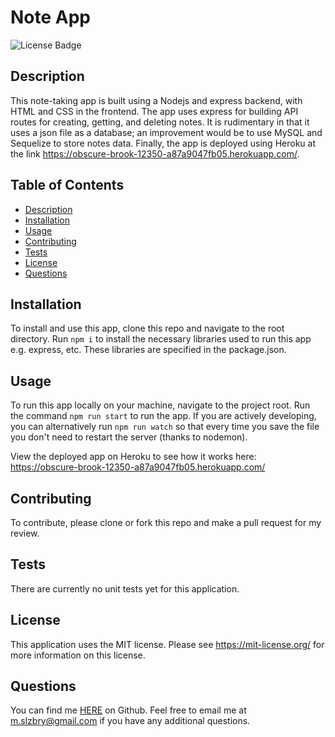 # Note App

![License Badge](https://shields.io/badge/license-MIT-green)

## Description

This note-taking app is built using a Nodejs and express backend, with HTML and CSS in the frontend. The app uses express for building API routes for creating, getting, and deleting notes. It is rudimentary in that it uses a json file as a database; an improvement would be to use MySQL and Sequelize to store notes data. Finally, the app is deployed using Heroku at the link https://obscure-brook-12350-a87a9047fb05.herokuapp.com/.

## Table of Contents

- [Description](#description)
- [Installation](#installation)
- [Usage](#usage)
- [Contributing](#contributing)
- [Tests](#tests)
- [License](#license)
- [Questions](#questions)

## Installation

To install and use this app, clone this repo and navigate to the root directory. Run `npm i` to install the necessary libraries used to run this app e.g. express, etc. These libraries are specified in the package.json.

## Usage

To run this app locally on your machine, navigate to the project root. Run the command `npm run start` to run the app. If you are actively developing, you can alternatively run `npm run watch` so that every time you save the file you don't need to restart the server (thanks to nodemon).

View the deployed app on Heroku to see how it works here: https://obscure-brook-12350-a87a9047fb05.herokuapp.com/


## Contributing

To contribute, please clone or fork this repo and make a pull request for my review.

## Tests

There are currently no unit tests yet for this application.

## License

This application uses the MIT license. Please see
https://mit-license.org/ for more information on this license.

## Questions

You can find me [HERE](https://github.com/mslzbry) on Github.
Feel free to email me at m.slzbry@gmail.com if you have any additional questions.
